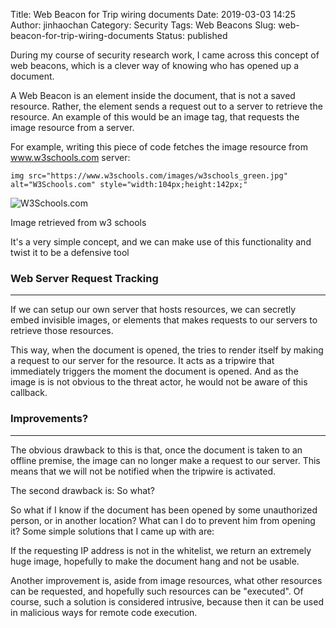 Title: Web Beacon for Trip wiring documents
Date: 2019-03-03 14:25
Author: jinhaochan
Category: Security
Tags: Web Beacons
Slug: web-beacon-for-trip-wiring-documents
Status: published

<!-- wp:paragraph -->

During my course of security research work, I came across this concept of web beacons, which is a clever way of knowing who has opened up a document.

<!-- /wp:paragraph -->

<!-- wp:paragraph -->

A Web Beacon is an element inside the document, that is not a saved resource. Rather, the element sends a request out to a server to retrieve the resource. An example of this would be an image tag, that requests the image resource from a server.

<!-- /wp:paragraph -->

<!-- wp:paragraph -->

For example, writing this piece of code fetches the image resource from www.w3schools.com server:

<!-- /wp:paragraph -->

<!-- wp:paragraph -->

`img src="https://www.w3schools.com/images/w3schools_green.jpg" alt="W3Schools.com" style="width:104px;height:142px;"`

<!-- /wp:paragraph -->

<!-- wp:image {"align":"center"} -->

<div class="wp-block-image">


![W3Schools.com](https://www.w3schools.com/images/w3schools_green.jpg)  
<figcaption>
Image retrieved from w3 schools
</figcaption>


</div>

<!-- /wp:image -->

<!-- wp:paragraph -->

It's a very simple concept, and we can make use of this functionality and twist it to be a defensive tool

<!-- /wp:paragraph -->

<!-- wp:heading {"level":3} -->

### Web Server Request Tracking

<!-- /wp:heading -->

<!-- wp:separator -->

------------------------------------------------------------------------

<!-- /wp:separator -->

</p>
<!-- wp:paragraph -->

If we can setup our own server that hosts resources, we can secretly embed invisible images, or elements that makes requests to our servers to retrieve those resources.

<!-- /wp:paragraph -->

<!-- wp:paragraph -->

This way, when the document is opened, the tries to render itself by making a request to our server for the resource. It acts as a tripwire that immediately triggers the moment the document is opened. And as the image is is not obvious to the threat actor, he would not be aware of this callback.

<!-- /wp:paragraph -->

<!-- wp:heading {"level":3} -->

### Improvements?

<!-- /wp:heading -->

<!-- wp:separator -->

------------------------------------------------------------------------

<!-- /wp:separator -->

</p>
<!-- wp:paragraph -->

The obvious drawback to this is that, once the document is taken to an offline premise, the image can no longer make a request to our server. This means that we will not be notified when the tripwire is activated.

<!-- /wp:paragraph -->

<!-- wp:paragraph -->

The second drawback is: So what?

<!-- /wp:paragraph -->

<!-- wp:paragraph -->

So what if I know if the document has been opened by some unauthorized person, or in another location? What can I do to prevent him from opening it? Some simple solutions that I came up with are:

<!-- /wp:paragraph -->

<!-- wp:paragraph -->

If the requesting IP address is not in the whitelist, we return an extremely huge image, hopefully to make the document hang and not be usable.

<!-- /wp:paragraph -->

<!-- wp:paragraph -->

Another improvement is, aside from image resources, what other resources can be requested, and hopefully such resources can be "executed". Of course, such a solution is considered intrusive, because then it can be used in malicious ways for remote code execution.

<!-- /wp:paragraph -->
